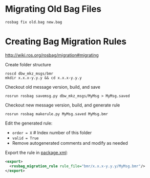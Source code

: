 # Migrating Old Bag Files

```
rosbag fix old.bag new.bag
```

# Creating Bag Migration Rules

http://wiki.ros.org/rosbag/migration#migrating

Create folder structure
```
roscd dbw_mkz_msgs/bmr
mkdir x.x.x-y.y.y && cd x.x.x-y.y.y
```

Checkout old message version, build, and save
```
rosrun rosbag savemsg.py dbw_mkz_msgs/MyMsg > MyMsg.saved
```

Checkout new message version, build, and generate rule
```
rosrun rosbag makerule.py MyMsg.saved MyMsg.bmr
```

Edit the generated rule:

* ```order = X``` # Index number of this folder
* ```valid = True```
* Remove autogenerated comments and modify as needed

Export the rule in [package.xml](../package.xml):
```xml
<export>
  <rosbag_migration_rule rule_file="bmr/x.x.x-y.y.y/MyMsg.bmr"/>
</export>
```

